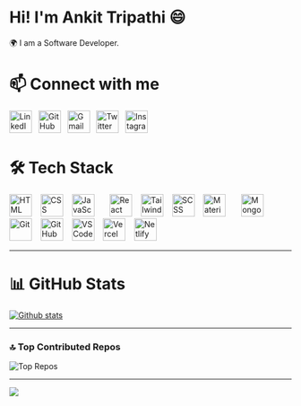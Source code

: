 # Hi! I'm Ankit Tripathi 😄
🌍 I am a Software Developer.

# 📫 Connect with me
<p align="left">
  <a href="https://www.linkedin.com/in/ankittripathe" target="_blank">
    <img src="https://skillicons.dev/icons?i=linkedin" alt="LinkedIn" height="40" /></a>&nbsp;&nbsp;
     <a href="https://github.com/ankittripathe" target="_blank">
  <img src="https://skillicons.dev/icons?i=github" alt="GitHub" height="40" /></a>&nbsp;&nbsp;
    <a href="mailto:ankittripathe@gmail.com" target="_blank">
    <img src="https://skillicons.dev/icons?i=gmail" alt="Gmail" height="40" /></a>&nbsp;&nbsp;
  <a href="https://x.com/ankittripathe" target="_blank">
    <img src="https://skillicons.dev/icons?i=twitter" alt="Twitter" height="40" /></a>&nbsp;&nbsp;
  <a href="https://instagram.com/ankit_tripathee" target="_blank">
    <img src="https://skillicons.dev/icons?i=instagram" alt="Instagram" height="40" />
  </a>
</p>



# 🛠 Tech Stack  
<p align="left">
  <img src="https://skillicons.dev/icons?i=html" alt="HTML" height="40" />
  &nbsp;&nbsp;
  <img src="https://skillicons.dev/icons?i=css" alt="CSS" height="40" />
  &nbsp;&nbsp;
  <img src="https://skillicons.dev/icons?i=javascript" alt="JavaScript" height="40" />
  &nbsp;&nbsp;&nbsp;&nbsp;&nbsp;
  
  <img src="https://skillicons.dev/icons?i=react" alt="React" height="40" />
  &nbsp;&nbsp;
  <img src="https://skillicons.dev/icons?i=tailwind" alt="Tailwind CSS" height="40" />
  &nbsp;&nbsp;
  <img src="https://skillicons.dev/icons?i=scss" alt="SCSS" height="40" />
  &nbsp;&nbsp;
  <img src="https://skillicons.dev/icons?i=materialui" alt="Material UI" height="40" />
  &nbsp;&nbsp;&nbsp;&nbsp;&nbsp;

  <img src="https://skillicons.dev/icons?i=mongodb" alt="MongoDB" height="40" />
  &nbsp;&nbsp;&nbsp;&nbsp;&nbsp;

  <img src="https://skillicons.dev/icons?i=git" alt="Git" height="40" />
  &nbsp;&nbsp;
  <img src="https://skillicons.dev/icons?i=github" alt="GitHub" height="40" />
  &nbsp;&nbsp;
  <img src="https://skillicons.dev/icons?i=vscode" alt="VS Code" height="40" />
  &nbsp;&nbsp;
  <img src="https://skillicons.dev/icons?i=vercel" alt="Vercel" height="40" />
  &nbsp;&nbsp;
  <img src="https://skillicons.dev/icons?i=netlify" alt="Netlify" height="40" />
</p>


---

# 📊 GitHub Stats
   <a href="#">![Github stats](https://github-readme-stats.vercel.app/api?username=ankittripathe&theme=blueberry&count_private=true&hide_border=true&line_height=20)</a>
 <!-- <a href="#">![Top Langs](https://github-readme-stats.vercel.app/api/top-langs/?username=ankittripathe&layout=compact&theme=blueberry&count_private=true&hide_border=true)</a> -->


---

### 🔝 Top Contributed Repos  
![Top Repos](https://github-contributor-stats.vercel.app/api?username=ankittripathe&limit=5&theme=dark&combine_all_yearly_contributions=true)


---

[![](https://visitcount.itsvg.in/api?id=ankittripathe&icon=0&color=0)](https://visitcount.itsvg.in)


